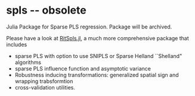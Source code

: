 # spls -- obsolete 

Julia Package for Sparse PLS regression. Package will be archived. 

Please have a look at [RitSpls.jl](https://github.com/LucaIns/RitSpls.jl), a much more comprehensive package that includes 
- sparse PLS with option to use SNIPLS or Sparse Helland ``Shelland" algorithms
- sparse PLS influence function and asymptotic variance
- Robustness inducing transformations: generalized spatial sign and wrapping trabsformtion
- cross-validation utilities. 
